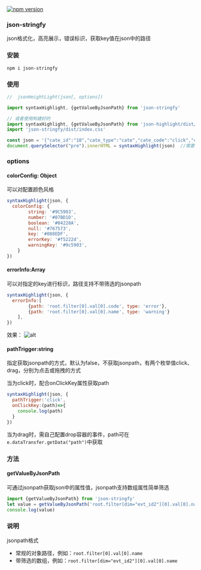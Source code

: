 
[![npm version](https://img.shields.io/npm/v/json-stringfy.svg?style=flat)](https://www.npmjs.com/package/json-stringfy)


### json-stringfy
json格式化，高亮展示，错误标识，获取key值在json中的路径



### 安装

`npm i json-stringfy`



### 使用

```javascript
//  jsonHeightLight(json[, options])

import syntaxHighlight, {getValueByJsonPath} from 'json-stringfy'

// 或者使用构建好的
import syntaxHighlight, {getValueByJsonPath} from 'json-highlight/dist/index.js'
import 'json-stringfy/dist/index.css'

const json = '{"cate_id":"10","cate_type":"cate","cate_code":"click","cate_name":"点击","filter":[{"dim":"evt_id1","dim_cate":"service_property","rel":"equal","val":[{"code":"20892","name":"20892"},{"code":"456456","name":"456456"}]},{"dim":"evt_id2","dim_cate":"service_property","rel":"equal","val":[{"code":"20892","name":"asddfg"}]}],"metric":["cnt"],"flag":0}'
document.querySelector("pre").innerHTML = syntaxHighlight(json)  //需要将结果放到pre标签中


```

### options


#### colorConfig: Object

可以对配置颜色风格

```javascript
syntaxHighlight(json, {
  colorConfig: {
		string: '#9C5903',
		number: '#07BD1D',
		boolean: '#04228A',
		null: '#767573',
		key: '#088EDF',
		errorKey: '#f5222d',
		warningKey: '#9c5903',
	}
})
```

#### errorInfo:Array

可以对指定的key进行标识，路径支持不带筛选的jsonpath

```javascript
syntaxHighlight(json, {
  errorInfo:[
		{path: 'root.filter[0].val[0].code', type: 'error'},
		{path: 'root.filter[0].val[0].name', type: 'warning'}
	],
})
```

效果：
![alt](<https://raw.githubusercontent.com/okmengzhilin/json-highlight/master/123123.png>)



#### pathTrigger:string

指定获取jsonpath的方式，默认为false，不获取jsonpath，有两个枚举值click、drag，分别为点击或拖拽的方式

当为click时，配合onClickKey属性获取path

```javascript
syntaxHighlight(json, {
  pathTrigger:'click',
  onClickKey:(path)=>{
    console.log(path)
  }
})
```

当为drag时，需自己配置drop容器的事件，path可在`e.dataTransfer.getData("path")`中获取



### 方法

#### getValueByJsonPath

可通过jsonpath获取json中的属性值，jsonpath支持数组属性简单筛选

```javascript
import {getValueByJsonPath} from 'json-stringfy'
let value = getValueByJsonPath('root.filter[dim="evt_id2"][0].val[0].name',json)
console.log(value)
```



### 说明

jsonpath格式

- 常规的对象路径，例如：`root.filter[0].val[0].name`
- 带筛选的数组，例如：`root.filter[dim="evt_id2"][0].val[0].name`

